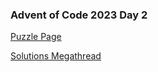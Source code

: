 ### Advent of Code 2023 Day 2

[Puzzle Page](https://adventofcode.com/2023/day/2)

[Solutions Megathread](https://www.reddit.com/r/adventofcode/comments/188w447/2023_day_2_solutions/)
